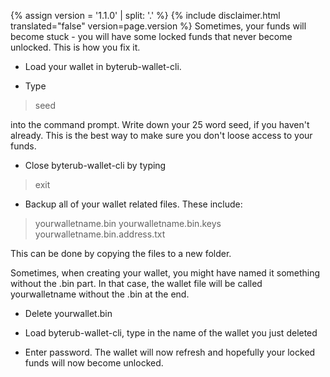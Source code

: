 {% assign version = '1.1.0' | split: '.' %}
{% include disclaimer.html translated="false" version=page.version %}
Sometimes, your funds will become stuck - you will have some locked funds that never become unlocked. This is how you fix it.

- Load your wallet in byterub-wallet-cli.

- Type

> seed

into the command prompt. Write down your 25 word seed, if you haven't already. This is the best way to make sure you don't loose access to your funds.

- Close byterub-wallet-cli by typing

> exit

- Backup all of your wallet related files. These include:

> yourwalletname.bin
> yourwalletname.bin.keys
> yourwalletname.bin.address.txt

This can be done by copying the files to a new folder.

Sometimes, when creating your wallet, you might have named it something without the .bin part. In that case, the wallet file will be called yourwalletname without the .bin at the end.

- Delete yourwallet.bin

- Load byterub-wallet-cli, type in the name of the wallet you just deleted

- Enter password. The wallet will now refresh and hopefully your locked funds will now become unlocked.


